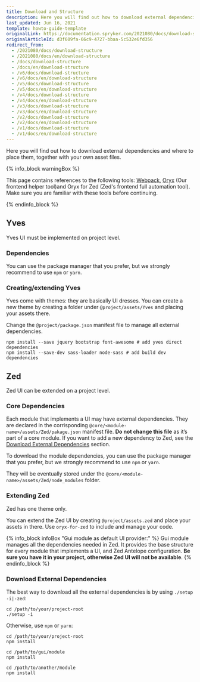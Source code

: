 ```yaml
---
title: Download and Structure
description: Here you will find out how to download external dependencies and where to place them, together with your own asset files.
last_updated: Jun 16, 2021
template: howto-guide-template
originalLink: https://documentation.spryker.com/2021080/docs/download-structure
originalArticleId: d3f609fa-66c9-4727-bbaa-5c532e6fd356
redirect_from:
  - /2021080/docs/download-structure
  - /2021080/docs/en/download-structure
  - /docs/download-structure
  - /docs/en/download-structure
  - /v6/docs/download-structure
  - /v6/docs/en/download-structure
  - /v5/docs/download-structure
  - /v5/docs/en/download-structure
  - /v4/docs/download-structure
  - /v4/docs/en/download-structure
  - /v3/docs/download-structure
  - /v3/docs/en/download-structure
  - /v2/docs/download-structure
  - /v2/docs/en/download-structure
  - /v1/docs/download-structure
  - /v1/docs/en/download-structure
---
```


Here you will find out how to download external dependencies and where to place them, together with your own asset files.

{% info_block warningBox %}

This page contains references to the following tools: [Webpack](https://webpack.js.org/), [Oryx](https://docs.spryker.com/docs/scos/dev/front-end-development/zed/oryx-builder-overview-and-setup.html) (Our frontend helper tool)and Oryx for Zed (Zed's frontend full automation tool). Make sure you are familiar with these tools before continuing.

{% endinfo_block %}

## Yves
Yves UI must be implemented on project level.

### Dependencies
You can use the package manager that you prefer, but we strongly recommend to use `npm` or `yarn`.

### Creating/extending Yves
Yves come with themes: they are basically UI dresses.
You can create a new theme by creating a folder under `@project/assets/Yves` and placing your assets there.

Change the `@project/package.json` manifest file to manage all external dependencies.

```
npm install --save jquery bootstrap font-awesome # add yves direct dependencies
npm install --save-dev sass-loader node-sass # add build dev dependencies
```

## Zed
Zed UI can be extended on a project level.

### Core Dependencies
Each module that implements a UI may have external dependencies. They are declared in the corrisponding `@core/<module-name>/assets/Zed/pakage.json` manifest file. **Do not change this file** as it’s part of a core module. If you want to add a new dependency to Zed, see the [Download External Dependencies](/docs/scos/dev/legacy-demoshop/{{page.version}}/download-and-structure.html#core-dependencies)  section.

To download the module dependencies, you can use the package manager that you prefer, but we strongly recommend to use `npm` or `yarn`.

They will be eventually stored under the `@core/<module-name>/assets/Zed/node_modules` folder.

### Extending Zed
Zed has one theme only.

You can extend the Zed UI by creating `@project/assets.zed` and place your assets in there. Use `oryx-for-zed` to include and manage your code.

{% info_block infoBox "Gui module as default UI provider:" %}
Gui module manages all the dependencies needed in Zed. It provides the base structure for every module that implements a UI, and Zed Antelope configuration. **Be sure you have it in your project, otherwise Zed UI will not be available**.
{% endinfo_block %}

### Download External Dependencies
The best way to download all the external dependencies is by using `./setup -i|-zed`:

```
cd /path/to/your/project-root
./setup -i
```

Otherwise, use `npm` or `yarn`:

```
cd /path/to/your/project-root
npm install
```

```
cd /path/to/gui/module
npm install
```

```
cd /path/to/another/module
npm install
```
